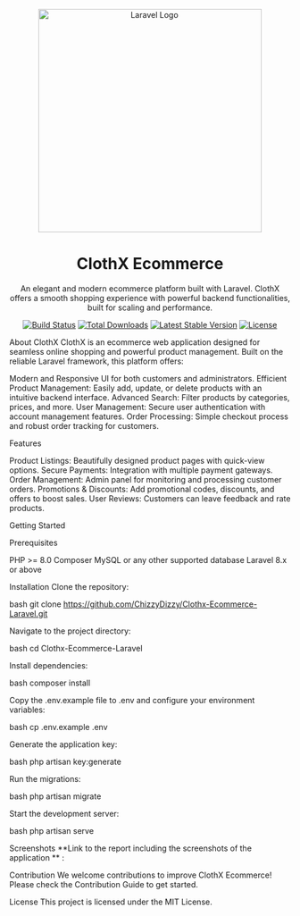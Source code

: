 <p align="center"> <a href="https://laravel.com" target="_blank"> <img src="https://raw.githubusercontent.com/laravel/art/master/logo-lockup/5%20SVG/2%20CMYK/1%20Full%20Color/laravel-logolockup-cmyk-red.svg" width="400" alt="Laravel Logo"> </a> </p> <h1 align="center">ClothX Ecommerce</h1> <p align="center"> An elegant and modern ecommerce platform built with Laravel. ClothX offers a smooth shopping experience with powerful backend functionalities, built for scaling and performance. </p> <p align="center"> <a href="https://github.com/laravel/framework/actions"><img src="https://github.com/laravel/framework/workflows/tests/badge.svg" alt="Build Status"></a> <a href="https://packagist.org/packages/laravel/framework"><img src="https://img.shields.io/packagist/dt/laravel/framework" alt="Total Downloads"></a> <a href="https://packagist.org/packages/laravel/framework"><img src="https://img.shields.io/packagist/v/laravel/framework" alt="Latest Stable Version"></a> <a href="https://opensource.org/licenses/MIT"><img src="https://img.shields.io/packagist/l/laravel/framework" alt="License"></a> </p>
About ClothX
ClothX is an ecommerce web application designed for seamless online shopping and powerful product management. Built on the reliable Laravel framework, this platform offers:

Modern and Responsive UI for both customers and administrators.
Efficient Product Management: Easily add, update, or delete products with an intuitive backend interface.
Advanced Search: Filter products by categories, prices, and more.
User Management: Secure user authentication with account management features.
Order Processing: Simple checkout process and robust order tracking for customers.

Features

Product Listings: Beautifully designed product pages with quick-view options.
Secure Payments: Integration with multiple payment gateways.
Order Management: Admin panel for monitoring and processing customer orders.
Promotions & Discounts: Add promotional codes, discounts, and offers to boost sales.
User Reviews: Customers can leave feedback and rate products.

Getting Started

Prerequisites

PHP >= 8.0
Composer
MySQL or any other supported database
Laravel 8.x or above

Installation
Clone the repository:

bash git clone https://github.com/ChizzyDizzy/Clothx-Ecommerce-Laravel.git

Navigate to the project directory:

bash cd Clothx-Ecommerce-Laravel

Install dependencies:

bash composer install

Copy the .env.example file to .env and configure your environment variables:

bash cp .env.example .env

Generate the application key:

bash php artisan key:generate

Run the migrations:

bash php artisan migrate

Start the development server:

bash php artisan serve

Screenshots
**Link to the report including the screenshots of the application ** : 

Contribution
We welcome contributions to improve ClothX Ecommerce! Please check the Contribution Guide to get started.

License
This project is licensed under the MIT License.

